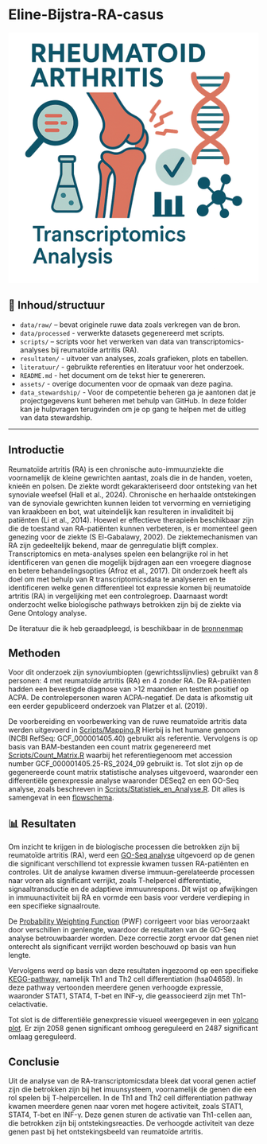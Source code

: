 # Eline-Bijstra-RA-casus

<p align="center">
  <img src="assets/Logo_RA_Transcriptomics.png" alt="RA Transcriptomics Logo" width="600"/>
</p>


## 📁 Inhoud/structuur

- `data/raw/` – bevat originele ruwe data zoals verkregen van de bron.   
- `data/processed` - verwerkte datasets gegenereerd met scripts.
- `scripts/` – scripts voor het verwerken van data van transcriptomics-analyses bij reumatoïde artritis (RA).
- `resultaten/` - uitvoer van analyses, zoals grafieken, plots en tabellen. 
- `literatuur/` - gebruikte referenties en literatuur voor het onderzoek.  
- `README.md` - het document om de tekst hier te genereren.
- `assets/` - overige documenten voor de opmaak van deze pagina.
- `data_stewardship/` - Voor de competentie beheren ga je aantonen dat je projectgegevens kunt beheren met behulp van GitHub. In deze folder kan je hulpvragen terugvinden om je op gang te helpen met de uitleg van data stewardship. 

---

## Introductie

Reumatoïde artritis (RA) is een chronische auto-immuunziekte die voornamelijk de kleine gewrichten aantast, zoals die in de handen, voeten, knieën en polsen. De ziekte wordt gekarakteriseerd door ontsteking van het synoviale weefsel (Hall et al., 2024). Chronische en herhaalde ontstekingen van de synoviale gewrichten kunnen leiden tot vervorming en vernietiging van kraakbeen en bot, wat uiteindelijk kan resulteren in invaliditeit bij patiënten (Li et al., 2014).
Hoewel er effectieve therapieën beschikbaar zijn die de toestand van RA-patiënten kunnen verbeteren, is er momenteel geen genezing voor de ziekte (S El-Gabalawy, 2002). De ziektemechanismen van RA zijn gedeeltelijk bekend, maar de genregulatie blijft complex. Transcriptomics en meta-analyses spelen een belangrijke rol in het identificeren van genen die mogelijk bijdragen aan een vroegere diagnose en betere behandelingsopties (Afroz et al., 2017).
Dit onderzoek heeft als doel om met behulp van R transcriptomicsdata te analyseren en te identificeren welke genen differentieel tot expressie komen bij reumatoïde artritis (RA) in vergelijking met een controlegroep. Daarnaast wordt onderzocht welke biologische pathways betrokken zijn bij de ziekte via Gene Ontology analyse.

De literatuur die ik heb geraadpleegd, is beschikbaar in de [bronnenmap](literatuur)


## Methoden

Voor dit onderzoek zijn synoviumbiopten (gewrichtsslijnvlies) gebruikt van 8 personen: 4 met reumatoïde artritis (RA) en 4 zonder RA. De RA-patiënten hadden een bevestigde diagnose van >12 maanden en testten positief op ACPA. De controlepersonen waren ACPA-negatief. De data is afkomstig uit een eerder gepubliceerd onderzoek van Platzer et al. (2019).

De voorbereiding en voorbewerking van de ruwe reumatoïde artritis data werden uitgevoerd in [Scripts/Mapping.R](Scripts/Mapping.R) Hierbij is het humane genoom (NCBI RefSeq: GCF_000001405.40) gebruikt als referentie. Vervolgens is op basis van BAM-bestanden een count matrix gegenereerd met [Scripts/Count_Matrix.R](Scripts/Count_Matrix.R) waarbij het referentiegenoom met accession number GCF_000001405.25-RS_2024_09 gebruikt is. Tot slot zijn op de gegenereerde count matrix statistische analyses uitgevoerd, waaronder een differentiële genexpressie analyse waaronder DESeq2 en een GO-Seq analyse, zoals beschreven in [Scripts/Statistiek_en_Analyse.R](Scripts/Statistiek_en_Analyse.R).
Dit alles is samengevat in een [flowschema](Resultaten/Flowschema.png).


## 📊 Resultaten

Om inzicht te krijgen in de biologische processen die betrokken zijn bij reumatoïde artritis (RA), werd een [GO-Seq analyse](Resultaten/GO_plot.png) uitgevoerd op de genen die significant verschillend tot expressie kwamen tussen RA-patiënten en controles. Uit de analyse kwamen diverse immuun-gerelateerde processen naar voren als significant verrijkt, zoals T-helpercel differentiatie, signaaltransductie en de adaptieve immuunrespons. Dit wijst op afwijkingen in immuunactiviteit bij RA en vormde een basis voor verdere verdieping in een specifieke signaalroute.

De [Probability Weighting Function](Resultaten/pwf_plot.png) (PWF) corrigeert voor bias veroorzaakt door verschillen in genlengte, waardoor de resultaten van de GO-Seq analyse betrouwbaarder worden. Deze correctie zorgt ervoor dat genen niet onterecht als significant verrijkt worden beschouwd op basis van hun lengte. 

Vervolgens werd op basis van deze resultaten ingezoomd op een specifieke [KEGG-pathway](Resultaten/hsa04658.pathview.png), namelijk Th1 and Th2 cell differentiation (hsa04658). In deze pathway vertoonden meerdere genen verhoogde expressie, waaronder STAT1, STAT4, T-bet en INF-y, die geassocieerd zijn met Th1-celactivatie.

Tot slot is de differentiële genexpressie visueel weergegeven in een [volcano plot](Resultaten/VolcanoplotWC.png). Er zijn 2058 genen significant omhoog gereguleerd en 2487 significant omlaag gereguleerd. 


## Conclusie

Uit de analyse van de RA-transcriptomicsdata bleek dat vooral genen actief zijn die betrokken zijn bij het imuunsysteem, voornamelijk de genen die een rol spelen bij T-helpercellen. In de Th1 and Th2 cell differentiation pathway kwamen meerdere genen naar voren met hogere activiteit, zoals STAT1, STAT4, T-bet en INF-γ. Deze genen sturen de activatie van Th1-cellen aan, die betrokken zijn bij ontstekingsreacties. De verhoogde activiteit van deze genen past bij het ontstekingsbeeld van reumatoïde artritis. 

